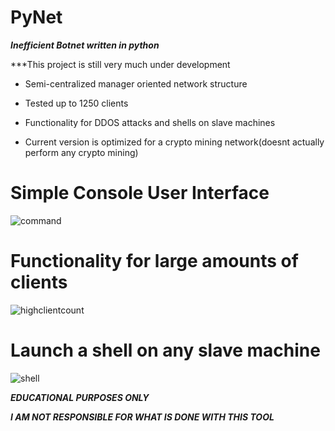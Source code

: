 # PyNet
***Inefficient Botnet written in python***

***This project is still very much under development

- Semi-centralized manager oriented network structure

- Tested up to 1250 clients

- Functionality for DDOS attacks and shells on slave machines

- Current version is optimized for a crypto mining network(doesnt actually perform any crypto mining)



# Simple Console User Interface
![command](https://user-images.githubusercontent.com/25424367/213938968-86243f3f-28fa-45cf-bc8a-1a123aeec5c3.png)

# Functionality for large amounts of clients
![highclientcount](https://user-images.githubusercontent.com/25424367/214943622-4a03344e-6036-4a5b-8729-b28c7a00ce6e.PNG)


# Launch a shell on any slave machine
![shell](https://user-images.githubusercontent.com/25424367/214355495-eca5226f-6228-4058-8a28-5ce99eb7a0de.PNG)


***EDUCATIONAL PURPOSES ONLY***

***I AM NOT RESPONSIBLE FOR WHAT IS DONE WITH THIS TOOL***
